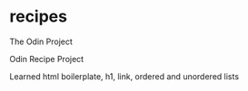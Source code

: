 # recipes
The Odin Project

Odin Recipe Project

Learned html boilerplate, h1, link, ordered and unordered lists